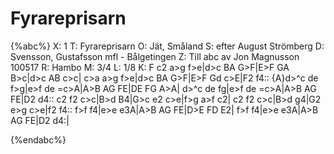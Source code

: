 # Fyrareprisarn

{%abc%}
X: 1
T: Fyrareprisarn
O: Jät, Småland
S: efter August Strömberg
D: Svensson, Gustafsson mfl - Bålgetingen
Z: Till abc av Jon Magnusson 100517 
R: Hambo
M: 3/4
L: 1/8
K: F
c2 a>g f>e|d>c BA G>F|E>F GA B>c|d>c AB c>c|
c>a a>g f>e|d>c BA G>F|E>F Gd c>E|F2 f4::
{A}d>^c de f>g|e>f de =c>A|A>B AG FE|DE FG A>A|
d>^c de fg|e>f de =c>A|A>B AG FE|D2 d4::
c2 f2 c>c|B>d B4|G>c e2 c>e|f>g a>f c2|
c2 f2 c>c|B>d g4|G2 e>g c>e|f2 f4::
f>f f4|e>e e3A|A>B AG FE|D>E FD E2|
f>f f4|e>e e3A|A>B AG FE|D2 d4:|
 
{%endabc%}
